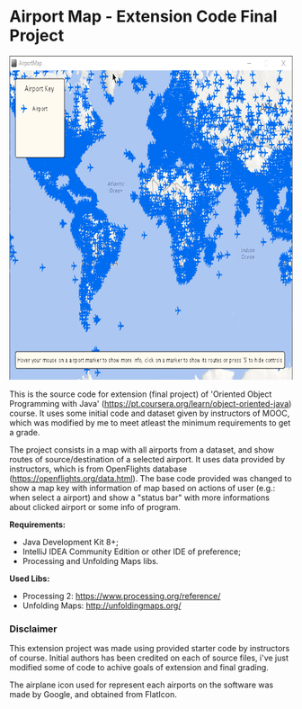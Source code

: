 # Airport Map - Extension Code Final Project

<p align="center">
  <img width="752" height="576" src="https://github.com/nivaldoj/cousera-oop-java-final-extension/blob/master/img/gif1.gif?raw=true">
</p>

This is the source code for extension (final project) of 'Oriented Object Programming with Java' (https://pt.coursera.org/learn/object-oriented-java) course. It uses some initial code and dataset given by instructors of MOOC, which was modified by me to meet atleast the minimum requirements to get a grade.

The project consists in a map with all airports from a dataset, and show routes of source/destination of a selected airport. It uses data provided by instructors, which is from OpenFlights database (https://openflights.org/data.html). The base code provided was changed to show a map key with information of map based on actions of user (e.g.: when select a airport) and show a "status bar" with more informations about clicked airport or some info of program.

**Requirements:**

* Java Development Kit 8+;
* IntelliJ IDEA Community Edition or other IDE of preference;
* Processing and Unfolding Maps libs.

**Used Libs:**

* Processing 2: https://www.processing.org/reference/
* Unfolding Maps: http://unfoldingmaps.org/

### Disclaimer

This extension project was made using provided starter code by instructors of course. Initial authors has been credited on each of source files, i've just modified some of code to achive goals of extension and final grading. 

The airplane icon used for represent each airports on the software was made by Google, and obtained from FlatIcon.